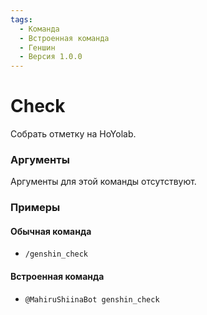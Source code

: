 ```yaml
---
tags:
  - Команда
  - Встроенная команда
  - Геншин
  - Версия 1.0.0
---
```


# Check

Собрать отметку на HoYolab.

### Аргументы

Аргументы для этой команды отсутствуют.

### Примеры

#### Обычная команда
+ `/genshin_check`

#### Встроенная команда
+ `@MahiruShiinaBot genshin_check`